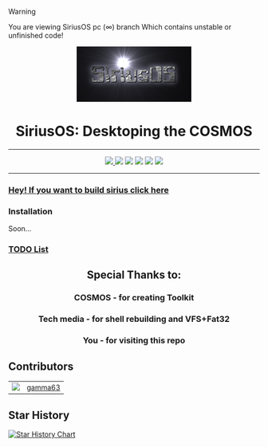> [!WARNING]
> You are viewing SiriusOS pc (∞) branch 
> Which contains unstable or unfinished code!

<div align="center">
  <img src="img/sirius.png">
  <h1>SiriusOS: Desktoping the COSMOS</h1>
</div>

<hr>
<div align="center">
  <a href="https://github.com/gamma63/SiriusOS/blob/main/LICENSE">
    <img src="https://img.shields.io/github/license/gamma63/SiriusOS" />
  </a>
  <img src="https://custom-icon-badges.demolab.com/badge/C%23-%23239120.svg?logo=cshrp&logoColor=white">
  <img src="https://www.aschey.tech/tokei/github/gamma63/SiriusOS">
  <img src="https://img.shields.io/github/languages/code-size/gamma63/SiriusOS.svg">
  <img src="https://img.shields.io/github/v/release/gamma63/SiriusOS">
  <img src="https://img.shields.io/github/downloads/gamma63/SiriusOS/total">
</div>
<hr>

### [Hey! If you want to build sirius click here](INSTALL.md)

### Installation
Soon...

### [TODO List](https://github.com/gamma63/SiriusOS/issues?q=is%3Aissue+is%3Aopen+label%3ATODO)

<div align="center">
  <h2>Special Thanks to:</h2>
  <h3>COSMOS - for creating Toolkit</h3>
  <h3>Tech media - for shell rebuilding and VFS+Fat32</h3>
  <h3>You - for visiting this repo</h3>
</div>

## Contributors
<table>
  <tr>
    <td>
      <img src="https://github.com/gamma63.png" width="100">
    </td>
    <td>
      <a href="https://github.com/gamma63">gamma63</a>
    </td>
  </tr>
</table>

## Star History

<a href="https://star-history.com/#gamma63/SiriusOS&Date">
 <picture>
   <source media="(prefers-color-scheme: dark)" srcset="https://api.star-history.com/svg?repos=gamma63/SiriusOS&type=Date&theme=dark" />
   <source media="(prefers-color-scheme: light)" srcset="https://api.star-history.com/svg?repos=gamma63/SiriusOS&type=Date" />
   <img alt="Star History Chart" src="https://api.star-history.com/svg?repos=gamma63/SiriusOS&type=Date" />
 </picture>
</a>
